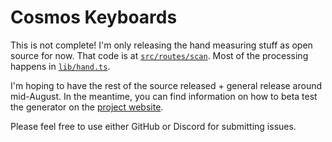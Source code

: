 # Cosmos Keyboards

This is not complete! I'm only releasing the hand measuring stuff as open source for now.
That code is at [`src/routes/scan`](https://github.com/rianadon/Cosmos-Keyboards/tree/main/src/routes/scan). Most of the processing happens in [`lib/hand.ts`](https://github.com/rianadon/Cosmos-Keyboards/tree/main/src/routes/scan/lib/hand.ts).

I'm hoping to have the rest of the source released + general release around mid-August. In the meantime, you can find information on how to beta test the generator on the [project website](https://ryanis.cool/cosmos/).

Please feel free to use either GitHub or Discord for submitting issues.
